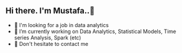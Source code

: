 
## Hi there. I'm Mustafa..:wave:
- :telescope: I'm looking for a job in data analytics
- :seedling: I’m currently working on Data Analytics, Statistical Models, Time series Analysis, Spark (etc)
- :speech_balloon: Don't hesitate to contact me

